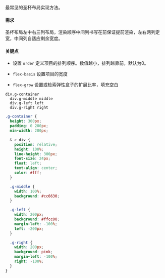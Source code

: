 最常见的圣杯布局实现方法。

#### 需求

圣杯布局左中右三列布局，渲染顺序中间列书写在前保证提前渲染，左右两列定宽，中间列自适应剩余宽度。

#### 关键点

- 设置 `order` 定义项目的排列顺序。数值越小，排列越靠前，默认为0。

- `flex-basis` 设置项目的宽度

- `flex-grow` 设置或检索弹性盒子的扩展比率，填充空白


```pug
div.g-container
  div.g-middle middle
  div.g-left left
  div.g-right right
```

```scss
.g-container {
  height: 300px;
  padding: 0 200px;
  min-width: 200px;

  & > div {
    position: relative;
    height: 100%;
    line-height: 300px;
    font-size: 24px;
    float: left;
    text-align: center;
    color: #fff;
  }

  .g-middle {
    width: 100%;
    background: #cc6630;
  }

  .g-left {
    width: 200px;
    background: #ffcc00;
    margin-left: -100%;
    left: -200px;
  }

  .g-right {
    width: 200px;
    background: pink;
    margin-left: -100%;
    right: -100%;
  }
}
```
